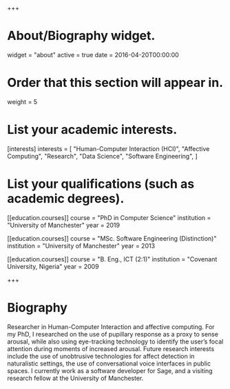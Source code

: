 +++
# About/Biography widget.
widget = "about"
active = true
date = 2016-04-20T00:00:00

# Order that this section will appear in.
weight = 5

# List your academic interests.
[interests]
  interests = [
    "Human-Computer Interaction (HCI)",
    "Affective Computing",
    "Research",
    "Data Science",
    "Software Engineering",
  ]

# List your qualifications (such as academic degrees).
[[education.courses]]
  course = "PhD in Computer Science"
  institution = "University of Manchester"
  year = 2019

[[education.courses]]
  course = "MSc. Software Engineering (Distinction)"
  institution = "University of Manchester"
  year = 2013

[[education.courses]]
  course = "B. Eng., ICT (2:1)"
  institution = "Covenant University, Nigeria"
  year = 2009
 
+++

# Biography

Researcher in Human-Computer Interaction and affective computing. For my PhD, I researched on the use of pupillary response as a proxy to sense arousal, while also using eye-tracking technology to identify the user’s focal attention during moments of increased arousal. Future research interests include the use of unobtrusive technologies for affect detection in naturalistic settings, the use of conversational voice interfaces in public spaces. 
I currently work as a software developer for Sage, and a visiting research fellow at the University of Manchester.
